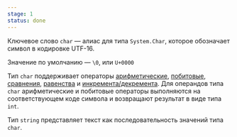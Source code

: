 ```yaml
---
stage: 1
status: done
---
```

Ключевое слово `char`  — алиас для типа `System.Char`, которое обозначает символ в кодировке UTF-16.

Значение по умолчанию — `\0`, или `U+0000`

Тип `char` поддерживает операторы [арифметические](Арифметические%20операторы.md), [побитовые](Побитовые%20операторы), [сравнения](Операторы%20сравнения.md), [равенства](Оператор%20равенства.md) и [инкремента/декремента](Инкремент%20и%20декремент.md). Для операндов типа `char` арифметические и побитовые операторы выполняются на соответствующем коде символа и возвращают результат в виде типа `int`.

Тип `string` представляет текст как последовательность значений типа `char`.
